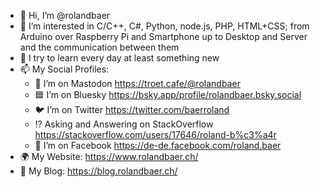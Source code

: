 - 👋 Hi, I’m @rolandbaer
- 👀 I’m interested in C/C++, C#, Python, node.js, PHP, HTML+CSS; from Arduino over Raspberry Pi and Smartphone up to Desktop and Server and the communication between them
- 🌱 I try to learn every day at least something new
- 📫 My Social Profiles:
    -  🐘 I’m on Mastodon <a rel="me" href="https://troet.cafe/@rolandbaer">https://troet.cafe/@rolandbaer</a>
    -  🟦 I’m on Bluesky <https://bsky.app/profile/rolandbaer.bsky.social>
    -  🐦 I’m on Twitter <https://twitter.com/baerroland>
    -  ⁉️ Asking and Answering on StackOverflow <https://stackoverflow.com/users/17646/roland-b%c3%a4r>
    -  📘 I’m on Facebook <https://de-de.facebook.com/roland.baer>
- 🌍 My Website: <https://www.rolandbaer.ch/>
- 📝 My Blog: <https://blog.rolandbaer.ch/>
<!---
rolandbaer/rolandbaer is a ✨ special ✨ repository because its `README.md` (this file) appears on your GitHub profile.
You can click the Preview link to take a look at your changes.
--->
